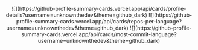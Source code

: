 
<p align="center">
![](https://github-profile-summary-cards.vercel.app/api/cards/profile-details?username=unknownthedev&theme=github_dark) 
![](https://github-profile-summary-cards.vercel.app/api/cards/repos-per-language?username=unknownthedev&theme=github_dark) 
![](https://github-profile-summary-cards.vercel.app/api/cards/most-commit-language?username=unknownthedev&theme=github_dark) 
</p>
